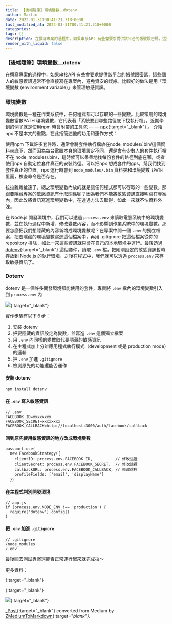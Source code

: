 ```yaml
---
title: 【後端隨筆】環境變數＿dotenv
author: Martin
date: 2022-01-31T00:41:21.318+0000
last_modified_at: 2022-01-31T00:41:21.318+0000
categories: 
tags: []
description: 在撰寫專案的過程中，如果串接API 有些會要求提供該平台的帳號跟密碼，這些個人的敏感資訊通常不會直接寫在專案內，避免資安的疑慮。比較好的做法是用「環境變數 (environment variable)」來管理敏感資訊。
render_with_liquid: false
---
```


### 【後端隨筆】環境變數＿dotenv

在撰寫專案的過程中，如果串接API 有些會要求提供該平台的帳號跟密碼，這些個人的敏感資訊通常不會直接寫在專案內，避免資安的疑慮。比較好的做法是用「環境變數 \(environment variable\)」來管理敏感資訊。
### 環境變數

環境變數是一種在作業系統中，任何程式都可以存取的一些變數。比較常用的環境變數當數PATH 環境變數，它代表著「系統要到哪些路徑底下找執行檔」。近期學到的例子就是使用npm 時會附帶的工具包 — — [npx](https://www.npmjs.com/package/npx){:target="_blank"} 。 介紹npx 不是本文的重點，在此指簡述他的功用和運作方式：

使用npm 下載許多套件時，通常會將套件執行檔放在node\_modules/\.bin/這個資料夾底下，然而因為每台電腦本身的環境設定不同，還是會有少數人的套件執行檔不在 node\_modules/\.bin/，這時候可以呆呆地找每份套件的路徑到底在哪，或者使用npx 自動定位套件真正的安裝路徑。可以把npx 想成套件的gps，幫我們找到套件真正的位置。npx 運行時會到 `node_modules/.bin` 資料夾和環境變數 `$PATH` 里面，檢查命令是否存在。

拉拉雜雜扯遠了，總之環境變數內放的就是讓任何程式都可以存取的一些變數。那跟要隱藏專案的敏感資訊有什麼關係呢？因為我們不能將敏感資訊直接明寫在專案內，因此改將資訊寫進環境變數中，在透過方法去取得，如此一來就不怕資料外洩。

在 Node\.js 開發環境中，我們可以透過 `process.env` 來讀取電腦系統中的環境變數，並在執行過程中新增、修改變數內容，而不影響到作業系統中的環境變數。那要怎麼把我們想隱藏的內容新增成環境變數呢？在專案中開一個 `.env` 的獨立檔案，把要隱藏的環境變數寫進這個檔案中，再用 \.gitignore 把這個檔案從你的 repository 排除，如此一來這些資訊就只會在自己的本地環境中運行。最後透過 [dotenv](https://github.com/motdotla/dotenv#readme){:target="_blank"} 這個套件，讀取 `.env` 檔，把剛剛設定的敏感資訊暫時存放到 Node\.js 的執行環境，之後在程式中，我們就可以透過 `process.env` 來存取敏感資訊了。
### Dotenv

dotenv 是一個許多開發環境都能使用的套件，專責將 `.env` 檔內的環境變數引入到 `process.env` 內


[![](https://opengraph.githubassets.com/73e8c6b2a4abb89fdfa480de2980781b0784d8f24081933ed0d0fa0e748b671a/motdotla/dotenv)](https://github.com/motdotla/dotenv#usage){:target="_blank"}


實作步驟有以下６步：
1. 安裝 dotenv
2. 把要隱藏的資訊設定為變數，並寫進 `.env` 這個獨立檔案
3. 用 `.env` 內同樣的變數取代要隱藏的敏感資訊
4. 在主程式加上分辨應用程式執行模式（development 或是 production mode）的邏輯
5. 把 `.env` 加進 `.gitignore`
6. 檢測原先的功能還能否運作

#### 安裝 dotenv
```
npm install dotenv
```
#### 在 `.env` 寫入敏感資訊
```
// .env
FACEBOOK_ID=xxxxxxxx
FACEBOOK_SECRET=xxxxxxxx
FACEBOOK_CALLBACK=http://localhost:3000/auth/facebook/callback
```
#### 回到原先使用敏感資訊的地方改成環境變數
```
passport.use(
  new FacebookStrategy({
    clientID: process.env.FACEBOOK_ID,          // 修改這裡
    clientSecret: process.env.FACEBOOK_SECRET,  // 修改這裡
    callbackURL: process.env.FACEBOOK_CALLBACK, // 修改這裡
    profileFields: ['email', 'displayName']
  }）
```
#### 在主程式判別開發環境
```
// app.js
if (process.env.NODE_ENV !== 'production') {
  require('dotenv').config()
}
```
#### 把 `.env` 加進 `.gitignore`
```
// .gitignore
/node_modules
/.env
```

最後回去測試專案還能否正常運行起來就完成拉～

更多資料：


[![]()](https://zh.wikipedia.org/zh-tw/%E7%8E%AF%E5%A2%83%E5%8F%98%E9%87%8F){:target="_blank"}



[![]()](http://www.ruanyifeng.com/blog/2019/02/npx.html){:target="_blank"}



[![](https://miro.medium.com/v2/resize:fit:1200/1*I4a6MOBxYhgQsBRcwbShRw.jpeg)](https://codeburst.io/process-env-what-it-is-and-why-when-how-to-use-it-effectively-505d0b2831e7){:target="_blank"}




_[Post](https://medium.com/@martin87713/%E5%BE%8C%E7%AB%AF%E9%9A%A8%E7%AD%86-%E7%92%B0%E5%A2%83%E8%AE%8A%E6%95%B8-dotenv-bde35a641b48){:target="_blank"} converted from Medium by [ZMediumToMarkdown](https://github.com/ZhgChgLi/ZMediumToMarkdown){:target="_blank"}._
